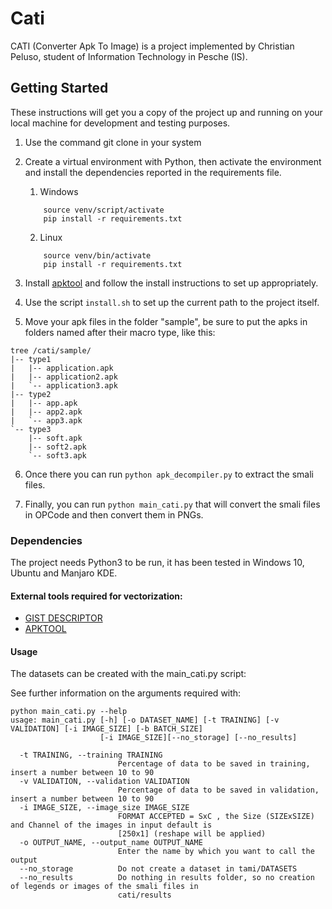 # Cati

CATI (Converter Apk To Image) is a project implemented by Christian Peluso, student of Information Technology in Pesche 
(IS).

## Getting Started

These instructions will get you a copy of the project up and running on your local machine for development and testing 
purposes.

1. Use the command git clone in your system 

2. Create a virtual environment with Python, then activate the environment and install the dependencies reported in the 
requirements file.
   1. Windows
    ```    
        source venv/script/activate
        pip install -r requirements.txt 
   ```
   2. Linux
    ```    
        source venv/bin/activate
        pip install -r requirements.txt 
   ```

3. Install [apktool](https://ibotpeaches.github.io/Apktool/install) and follow the install instructions to set up 
appropriately.

4. Use the script `install.sh` to set up the current path to the project itself.

5. Move your apk files in the folder "sample", be sure to put the apks in folders named after their macro type, like this:

```
tree /cati/sample/
|-- type1
|   |-- application.apk
|   |-- application2.apk
|   `-- application3.apk
|-- type2
|   |-- app.apk
|   |-- app2.apk
|   `-- app3.apk
`-- type3
    |-- soft.apk
    |-- soft2.apk
    `-- soft3.apk
```

6. Once there you can run `python apk_decompiler.py` to extract the smali files.

7. Finally, you can run `python main_cati.py` that will convert the smali files in OPCode and then convert them in 
PNGs.

### Dependencies

The project needs Python3 to be run, it has been tested in Windows 10, Ubuntu and Manjaro KDE.

#### External tools required for vectorization:

- [GIST DESCRIPTOR](https://github.com/tuttieee/lear-gist-python)
- [APKTOOL](https://ibotpeaches.github.io/Apktool)

#### Usage

The datasets can be created with the main_cati.py script:

See further information on the arguments required with:

```
python main_cati.py --help
usage: main_cati.py [-h] [-o DATASET_NAME] [-t TRAINING] [-v VALIDATION] [-i IMAGE_SIZE] [-b BATCH_SIZE] 
                    [-i IMAGE_SIZE][--no_storage] [--no_results]
               
  -t TRAINING, --training TRAINING
                        Percentage of data to be saved in training, insert a number between 10 to 90
  -v VALIDATION, --validation VALIDATION
                        Percentage of data to be saved in validation, insert a number between 10 to 90
  -i IMAGE_SIZE, --image_size IMAGE_SIZE
                        FORMAT ACCEPTED = SxC , the Size (SIZExSIZE) and Channel of the images in input default is 
                        [250x1] (reshape will be applied)
  -o OUTPUT_NAME, --output_name OUTPUT_NAME
                        Enter the name by which you want to call the output
  --no_storage          Do not create a dataset in tami/DATASETS
  --no_results          Do nothing in results folder, so no creation of legends or images of the smali files in
                        cati/results
```
